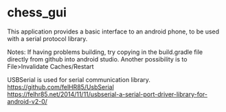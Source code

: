 # chess_gui
This application provides a basic interface to an android phone, to be used with a serial protocol library.

Notes:
If having problems building, try copying in the build.gradle file directly from github into android studio. Another possibility is to File>Invalidate Caches/Restart

USBSerial is used for serial communication library.
https://github.com/felHR85/UsbSerial
https://felhr85.net/2014/11/11/usbserial-a-serial-port-driver-library-for-android-v2-0/
